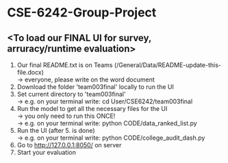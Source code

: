 # CSE-6242-Group-Project
## <To load our FINAL UI for survey, arruracy/runtime evaluation>

1. Our final README.txt is on Teams (/General/Data/README-update-this-file.docx)\
  -> everyone, please write on the word document
3. Download the folder 'team003final' locally to run the UI
4. Set current directory to 'team003final'\
  -> e.g. on your terminal write: cd User/CSE6242/team003final
5. Run the model to get all the necessary files for the UI\
  -> you only need to run this ONCE!\
  -> e.g. on your terminal write: python CODE/data_ranked_list.py
6. Run the UI (after 5. is done)\
  -> e.g. on your terminal write: python CODE/college_audit_dash.py
7. Go to http://127.0.0.1:8050/ on server 
8. Start your evaluation

